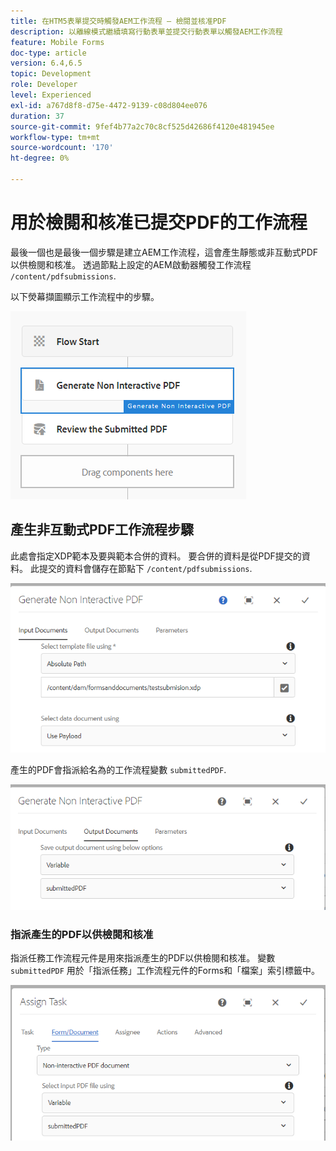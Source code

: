 ```yaml
---
title: 在HTM5表單提交時觸發AEM工作流程 — 檢閱並核准PDF
description: 以離線模式繼續填寫行動表單並提交行動表單以觸發AEM工作流程
feature: Mobile Forms
doc-type: article
version: 6.4,6.5
topic: Development
role: Developer
level: Experienced
exl-id: a767d8f8-d75e-4472-9139-c08d804ee076
duration: 37
source-git-commit: 9fef4b77a2c70c8cf525d42686f4120e481945ee
workflow-type: tm+mt
source-wordcount: '170'
ht-degree: 0%

---
```


# 用於檢閱和核准已提交PDF的工作流程

最後一個也是最後一個步驟是建立AEM工作流程，這會產生靜態或非互動式PDF以供檢閱和核准。 透過節點上設定的AEM啟動器觸發工作流程 `/content/pdfsubmissions`.

以下熒幕擷圖顯示工作流程中的步驟。

![工作流程](assets/workflow.PNG)

## 產生非互動式PDF工作流程步驟

此處會指定XDP範本及要與範本合併的資料。 要合併的資料是從PDF提交的資料。 此提交的資料會儲存在節點下 `/content/pdfsubmissions`.

![工作流程](assets/generate-pdf1.PNG)

產生的PDF會指派給名為的工作流程變數 `submittedPDF`.

![工作流程](assets/generate-pdf2.PNG)

### 指派產生的PDF以供檢閱和核准

指派任務工作流程元件是用來指派產生的PDF以供檢閱和核准。 變數 `submittedPDF` 用於「指派任務」工作流程元件的Forms和「檔案」索引標籤中。

![工作流程](assets/assign-task.PNG)
